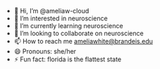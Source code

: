 - 👋 Hi, I’m @ameliaw-cloud
- 👀 I’m interested in neuroscience
- 🌱 I’m currently learning neuroscience
- 💞️ I’m looking to collaborate on neuroscience
- 📫 How to reach me ameliawhite@brandeis.edu
- 😄 Pronouns: she/her
- ⚡ Fun fact: florida is the flattest state

<!---
ameliaw-cloud/ameliaw-cloud is a ✨ special ✨ repository because its `README.md` (this file) appears on your GitHub profile.
You can click the Preview link to take a look at your changes.
--->
